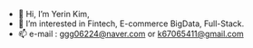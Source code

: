 - 👋 Hi, I’m Yerin Kim,
- 👀 I’m interested in Fintech, E-commerce BigData, Full-Stack.
- 📫 e-mail : ggg06224@naver.com or k67065411@gmail.com
